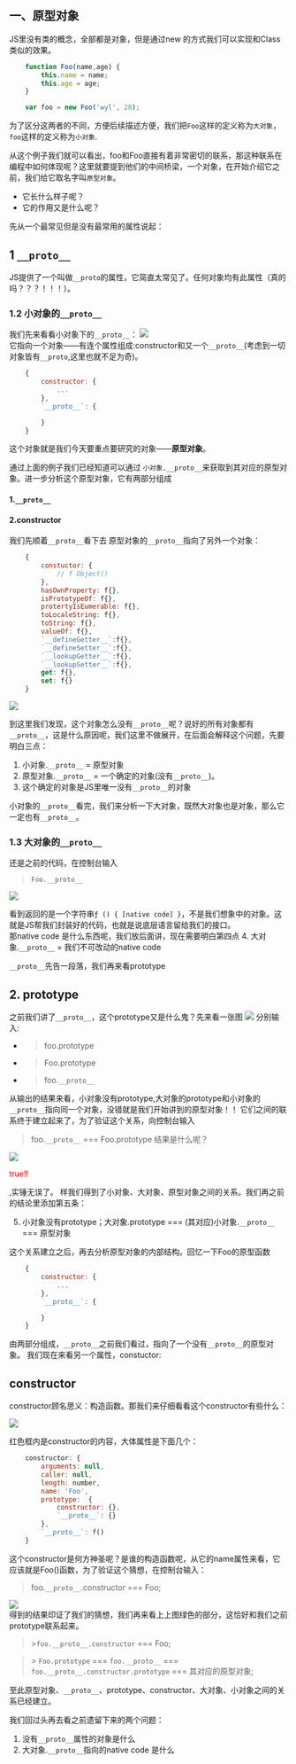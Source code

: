 ## 一、原型对象
JS里没有类的概念，全部都是对象，但是通过new 的方式我们可以实现和Class类似的效果。
```javascript
    function Foo(name,age) {
        this.name = name;
        this.age = age;
    }

    var foo = new Foo('wyl', 28);

```
为了区分这两者的不同，方便后续描述方便，我们把`Foo`这样的定义称为`大对象`，`foo`这样的定义称为`小对象`.

从这个例子我们就可以看出，foo和Foo直接有着非常密切的联系，那这种联系在编程中如何体现呢？这里就要提到他们的中间桥梁，一个对象，在开始介绍它之前，我们给它取名字叫`原型对象`。

- 它长什么样子呢？
- 它的作用又是什么呢？

先从一个最常见但是没有最常用的属性说起：

## 1  `__proto__`
JS提供了一个叫做`__proto`的属性，它简直太常见了。任何对象均有此属性（真的吗？？？！！！）。

### 1.2 小对象的`__proto__`
我们先来看看小对象下的`__proto__`：
![](./images/prototype/foo_proto_.jpg)  
它指向一个对象——有连个属性组成:constructor和又一个`__proto__`(考虑到一切对象皆有`__proto`,这里也就不足为奇)。
```javascript
    {
        constructor: {
            ...
        },
        `__proto__`: {

        }
    }
```
这个对象就是我们今天要重点要研究的对象——**原型对象**。

通过上面的例子我们已经知道可以通过 `小对象.__proto__`来获取到其对应的原型对象。进一步分析这个原型对象，它有两部分组成

#### 1.`__proto__`

#### 2.constructor

我们先顺着`__proto__`看下去
原型对象的`__proto__`指向了另外一个对象：
```javascript
    {
        constuctor: {
            // f Object()
        },
        hasOwnProperty: f{},
        isPrototypeOf: f{},
        protertyIsEumerable: f{},
        toLocaleString: f{},
        toString: f{},
        valueOf: f{},
        `__defineGetter__`:f{},
        `__defineSetter__`:f{},
        `__lookupGetter__`:f{},
        `__lookupSetter__`:f{},
        get: f{},
        set: f{}
    }
```
![](./images/prototype/foo_proto_toggle.png)  

到这里我们发现，这个对象怎么没有`__proto__`呢？说好的所有对象都有`__proto__`，这是什么原因呢，我们这里不做展开，在后面会解释这个问题，先要明白三点：
1. 小对象.`__proto__`  = 原型对象
2. 原型对象.`__proto__` = 一个确定的对象(没有`__proto__`)。
3. 这个确定的对象是JS里唯一没有`__proto__`的对象

小对象的`__proto__`看完，我们来分析一下大对象，既然大对象也是对象，那么它一定也有`__proto__`。


### 1.3 大对象的`__proto__`
还是之前的代码，在控制台输入 
> `Foo.__proto__`  

![](./images/prototype/Foo_proto_.png)  

看到返回的是一个字符串`ƒ () { [native code] }`，不是我们想象中的对象。这就是JS帮我们封装好的代码，也就是说底层语言留给我们的接口。  
那native code 是什么东西呢，我们放后面讲，现在需要明白第四点
4. 大对象.`__proto__` = 我们不可改动的native code 

`__proto__`先告一段落，我们再来看prototype

## 2. prototype

之前我们讲了`__proto__`，这个prototype又是什么鬼？先来看一张图
![](./images/prototype/prototype.png) 
分别输入:  

- >foo.prototype
- >Foo.prototype
- >foo.`__proto__`  

从输出的结果来看，小对象没有prototype,大对象的prototype和小对象的`__proto__`指向同一个对象，没错就是我们开始讲到的原型对象！！ 它们之间的联系终于建立起来了，为了验证这个关系，向控制台输入
> foo.`__proto__` === Foo.prototype
结果是什么呢？  

![](./images/prototype/__proto__eqPrototype.png) 

<p style="color:red">true!!</p>,实锤无误了。  
样我们得到了小对象、大对象、原型对象之间的关系。我们再之前的结论里添加第五条：  

5. 小对象没有prototype；大对象.prototype === (其对应)小对象.`__proto__` === 原型对象

这个关系建立之后，再去分析原型对象的内部结构。回忆一下Foo的原型函数  

```javascript
    {
        constructor: {
            ...
        },
        `__proto__`: {

        }
    }
```
由两部分组成，`__proto__`之前我们看过，指向了一个没有`__proto__`的原型对象。
我们现在来看另一个属性，constuctor:

## constructor
constructor顾名思义：构造函数。那我们来仔细看看这个constructor有些什么：

![](./images/prototype/constructor.png)   

红色框内是constructor的内容，大体属性是下面几个：
```javascript
    constructor: {
        arguments: null,
        caller: null,
        length: number,
        name: 'Foo',
        prototype:  {
            constructor: {},
            `__proto__`: {}
        },
        `__proto__`: f()
    }
```
这个constructor是何方神圣呢？是谁的构造函数呢，从它的name属性来看，它应该就是Foo()函数，为了验证这个猜想，在控制台输入：
> foo.`__proto__`.constructor === Foo;

![](./images/prototype/constructorEqFoo.png)   
得到的结果印证了我们的猜想，我们再来看上上图绿色的部分，这恰好和我们之前prototype联系起来。

> \>`foo.__proto__.constructor` === Foo;

> \> `Foo.prototype` === `foo.__proto__` === `foo.__proto__.constructor.prototype` === 其对应的原型对象;

至此原型对象、`__proto__`、prototype、constructor、大对象、小对象之间的关系已经建立。

我们回过头再去看之前遗留下来的两个问题：
 1. 没有`__proto__`属性的对象是什么
 2. 大对象.`__proto__`指向的native code 是什么